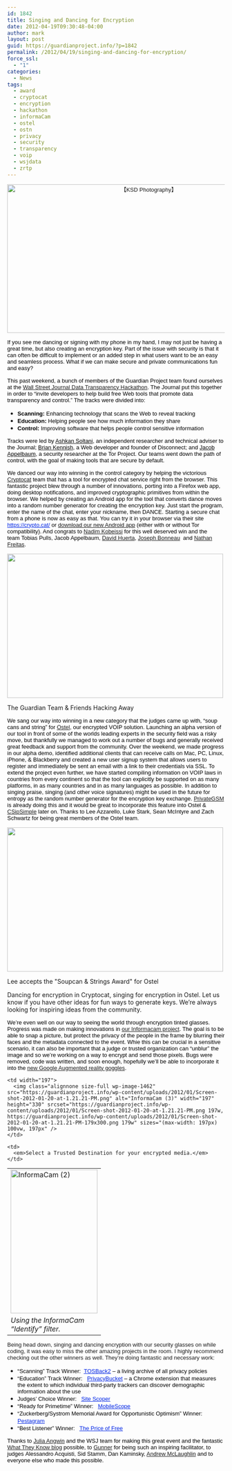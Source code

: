 ```yaml
---
id: 1842
title: Singing and Dancing for Encryption
date: 2012-04-19T09:30:48-04:00
author: mark
layout: post
guid: https://guardianproject.info/?p=1842
permalink: /2012/04/19/singing-and-dancing-for-encryption/
force_ssl:
  - "1"
categories:
  - News
tags:
  - award
  - cryptocat
  - encryption
  - hackathon
  - informaCam
  - ostel
  - ostn
  - privacy
  - security
  - transparency
  - voip
  - wsjdata
  - zrtp
---
```

<p style="text-align: center">
  <span style="color: #000000"><span style="font-family: ArialMT,sans-serif"><span style="font-size: small"><a href="https://secure.flickr.com/photos/ksd-photography/4899157618/"><img class="aligncenter" src="https://farm5.staticflickr.com/4099/4899157618_b35f53be23_z.jpg" alt="【KSD Photography】"Capturing Life"" width="640" height="343" /></a></span></span></span>
</p>

<p style="text-align: left">
  <span style="color: #000000"><span style="font-family: ArialMT,sans-serif"><span style="font-size: small">If you see me dancing or signing with my phone in my hand, I may not just be having a great time, but also creating an encryption key. Part of the issue with security is that it can often be difficult to implement or an added step in what users want to be an easy and seamless process. What if we can make secure and private communications fun and easy?</span></span></span>
</p>

<span style="color: #000000"><span style="font-family: ArialMT,sans-serif"><span style="font-size: small">This past weekend, a bunch of members of the Guardian Project team found ourselves at the <a title="wall-street-journal-data-transparency-weekend-day" href="http://blogs.wsj.com/digits/2012/04/16/the-winners-of-wsjs-data-transparency-weekend/" target="_blank">Wall Street Journal Data Transparency Hackathon</a>. The Journal put this together in order to “invite developers to help build free Web tools that promote data transparency and control.” The tracks were divided into:</span></span></span>

  * <span style="color: #000000"><span style="font-family: ArialMT,sans-serif"><span style="font-size: small"><strong>Scanning:</strong></span></span></span><span style="color: #000000"><span style="font-family: ArialMT,sans-serif"><span style="font-size: small"> Enhancing technology that scans the Web to reveal tracking</span></span></span>
  * <span style="color: #000000"><span style="font-family: ArialMT,sans-serif"><span style="font-size: small"><strong>Education:</strong></span></span></span><span style="color: #000000"><span style="font-family: ArialMT,sans-serif"><span style="font-size: small"> Helping people see how much information they share</span></span></span>
  * <span style="color: #000000"><span style="font-family: ArialMT,sans-serif"><span style="font-size: small"><strong>Control:</strong></span></span></span><span style="color: #000000"><span style="font-family: ArialMT,sans-serif"><span style="font-size: small"> Improving software that helps people control sensitive information</span></span></span>

<span style="color: #000000"><span style="font-family: ArialMT,sans-serif"><span style="font-size: small">Tracks were led by </span></span></span><a title="ashkan soltani" href="http://ashkansoltani.org/" target="_blank"><span style="color: #000000"><span style="font-family: ArialMT,sans-serif"><span style="font-size: small">Ashkan Soltani</span></span></span></a><span style="color: #000000"><span style="font-family: ArialMT,sans-serif"><span style="font-size: small">, an independent researcher and technical adviser to the Journal; </span></span></span><a title="brian kennish" href="http://byoogle.com/" target="_blank"><span style="color: #000000"><span style="font-family: ArialMT,sans-serif"><span style="font-size: small">Brian Kennish</span></span></span></a><span style="color: #000000"><span style="font-family: ArialMT,sans-serif"><span style="font-size: small">, a Web developer and founder of Disconnect; and </span></span></span><a title="Jacob Appelbaum" href="https://twitter.com/#!/ioerror" target="_blank"><span style="color: #000000"><span style="font-family: ArialMT,sans-serif"><span style="font-size: small">Jacob Appelbaum</span></span></span></a><span style="color: #000000"><span style="font-family: ArialMT,sans-serif"><span style="font-size: small">, a security researcher at the Tor Project. Our teams went down the path of control, with the goal of making tools that are secure by default.</span></span></span>

<span style="color: #000000"><span style="font-family: ArialMT,sans-serif"><span style="font-size: small">We danced our way into winning in the control category by helping the victorious <a title="cryptocat" href="https://crypto.cat/about/" target="_blank">Cryptocat</a> team that has a tool for encrypted chat service right from the browser. This fantastic project blew through a number of innovations, porting into a Firefox web app, doing desktop notifications, and improved cryptographic primitives from within the browser. We helped by creating an Android app for the tool that converts dance moves into a random number generator for creating the encryption key. Just start the program, enter the name of the chat, enter your nickname, then DANCE. Starting a secure chat from a phone is now as easy as that. You can try it in your browser via their site </span></span></span>[<span style="color: #0025e5"><span style="font-family: ArialMT,sans-serif"><span style="font-size: small"><span style="text-decoration: underline">https://crypto.cat/</span></span></span></span>](https://crypto.cat/)<span style="color: #000000"><span style="font-family: ArialMT,sans-serif"><span style="font-size: small"> or <a title="cryptocat android app" href="https://guardianproject.info/apps/cryptocat/" target="_blank">download our new Android app</a> (either with or without Tor compatibility)</span></span></span><span style="color: #000000"><span style="font-family: ArialMT,sans-serif"><span style="font-size: small">. And congrats to <a title="nadim kobeissi" href="http://nadim.cc/" target="_blank">Nadim Kobeissi</a> for this well deserved win and the team Tobias Pulls, Jacob Appelbaum, <a title="david huerta" href="http://davidhuerta.me/" target="_blank">David Huerta</a>, <a title="joseph bonneau" href="http://www.jbonneau.com/" target="_blank">Joseph Bonneau</a>  and <a title="nathan freittas" href="http://openideals.com/" target="_blank">Nathan Freitas</a>.</span></span></span>

<div style="width: 510px" class="wp-caption aligncenter">
  <a href="https://secure.flickr.com/photos/aspirationtech/7077092229/sizes/m/in/photostream/"><img src="https://farm6.staticflickr.com/5071/7077092229_5e3f9ed867.jpg" alt="" width="500" height="333" /></a>
  
  <p class="wp-caption-text">
    The Guardian Team & Friends Hacking Away
  </p>
</div>

<span style="color: #000000"><span style="font-family: ArialMT,sans-serif"><span style="font-size: small">We sang our way into winning in a new category that the judges came up with, “soup cans and string” for <a title="Open Secure Telephony Network (OSTN) ostel" href="https://ostel.me" target="_blank">Ostel</a>, our encrypted VOIP solution. Launching an alpha version of our tool in front of some of the worlds leading experts in the security field was a risky move, but thankfully we managed to work out a number of bugs and generally received great feedback and support from the community. Over the weekend, we made progress in our alpha demo, identified additional clients that can receive calls on Mac, PC, Linux, iPhone, & Blackberry and created a new user signup system that allows users to register and immediately be sent an email with a link to their credentials via SSL. To extend the project even further, we have started compiling information on VOIP laws in countries from every continent so that the tool can explicitly be supported on as many platforms, in as many countries and in as many languages as possible. In addition to singing praise, singing (and other voice signatures) might be used in the future for entropy as the random number generator for the encryption key exchange. <a title="privategsm" href="http://www.privatewave.com/products-services/private-gsm/product.html" target="_blank">PrivateGSM</a> is already doing this and it would be great to incorporate this feature into Ostel & <a title="CSipSimple" href="https://code.google.com/p/csipsimple/" target="_blank">CSipSimple</a> later on. Thanks to Lee Azzarello, Luke Stark, Sean McIntyre and Zach Schwartz for being great members of the Ostel team. </span></span></span>

<div style="width: 510px" class="wp-caption aligncenter">
  <a href="https://secure.flickr.com/photos/aspirationtech/6935372190/sizes/m/in/photostream/"><img src="https://farm6.staticflickr.com/5327/6935372190_a576a30d16.jpg" alt="" width="500" height="333" /></a>
  
  <p class="wp-caption-text">
    Lee accepts the "Soupcan & Strings Award" for Ostel
  </p>
</div>

Dancing for encryption in Cryptocat, singing for encryption in Ostel. Let us know if you have other ideas for fun ways to generate keys. We’re always looking for inspiring ideas from the community.

<span style="color: #000000"><span style="font-family: ArialMT,sans-serif"><span style="font-size: small">We’re even well on our way to seeing the world through encryption tinted glasses. Progress was made on making innovations in <a title="informacam" href="https://guardianproject.info/2012/01/20/introducing-informacam/" target="_blank">our Informacam project</a>. The goal is to be able to snap a picture, but protect the privacy of the people in the frame by blurring their faces and the metadata connected to the event. Whie this can be crucial in a sensitive scenario, it can also be important that a judge or trusted organization can “unblur” the image and so we’re working on a way to encrypt and send those pixels. Bugs were removed, code was written, and soon enough, hopefully we’ll be able to incorporate it into the <a title="google augmented reality goggles" href="http://arstechnica.com/gadgets/news/2012/04/google-unveils-project-glass-augmented-reality-glasses.ars" target="_blank">new Google Augmented reality goggles</a>.  </span></span></span>

<table style="margin: 0px auto">
  <tr>
    <td width="201">
      <img class="alignnone size-full wp-image-1461" src="https://guardianproject.info/wp-content/uploads/2012/01/Screen-shot-2012-01-20-at-1.21.07-PM.png" alt="InformaCam (2)" width="201" height="332" srcset="https://guardianproject.info/wp-content/uploads/2012/01/Screen-shot-2012-01-20-at-1.21.07-PM.png 201w, https://guardianproject.info/wp-content/uploads/2012/01/Screen-shot-2012-01-20-at-1.21.07-PM-181x300.png 181w" sizes="(max-width: 201px) 100vw, 201px" />
    </td>
    
    <td width="197">
      <img class="alignnone size-full wp-image-1462" src="https://guardianproject.info/wp-content/uploads/2012/01/Screen-shot-2012-01-20-at-1.21.21-PM.png" alt="InformaCam (3)" width="197" height="330" srcset="https://guardianproject.info/wp-content/uploads/2012/01/Screen-shot-2012-01-20-at-1.21.21-PM.png 197w, https://guardianproject.info/wp-content/uploads/2012/01/Screen-shot-2012-01-20-at-1.21.21-PM-179x300.png 179w" sizes="(max-width: 197px) 100vw, 197px" />
    </td>
  </tr>
  
  <tr>
    <td>
      <em>Using the InformaCam “Identify” filter.</em>
    </td>
    
    <td>
      <em>Select a Trusted Destination for your encrypted media.</em>
    </td>
  </tr>
</table>

<span><span style="font-family: ArialMT,sans-serif"><span style="font-size: small">Being head down, singing and dancing encryption with our security glasses on while coding, it was easy to miss the other amazing projects in the room. I highly recommend checking out the other winners as well. They’re doing fantastic and necessary work:</span></span></span>

  * <span style="color: #000000"><span style="font-family: ArialMT,sans-serif"><span style="font-size: small">“Scanning” Track Winner:  </span></span></span>[<span style="color: #0025e5"><span style="font-family: ArialMT,sans-serif"><span style="font-size: small"><span style="text-decoration: underline">TOSBack2</span></span></span></span>](http://www.hackerleague.org/hackathons/wsj-data-transparency-code-a-thon/hacks/tosback2)<span style="color: #000000"><span style="font-family: ArialMT,sans-serif"><span style="font-size: small"> – a living archive of all privacy policies</span></span></span>
  * <span style="color: #000000"><span style="font-family: ArialMT,sans-serif"><span style="font-size: small">“Education” Track Winner:   </span></span></span>[<span style="color: #0025e5"><span style="font-family: ArialMT,sans-serif"><span style="font-size: small"><span style="text-decoration: underline">PrivacyBucket</span></span></span></span>](http://www.hackerleague.org/hackathons/wsj-data-transparency-code-a-thon/hacks/privacybucket)<span style="color: #000000"><span style="font-family: ArialMT,sans-serif"><span style="font-size: small"> – a Chrome extension that measures the extent to which individual third-party trackers can discover demographic information about the use</span></span></span>
  * <span style="color: #000000"><span style="font-family: ArialMT,sans-serif"><span style="font-size: small">Judges’ Choice Winner:   </span></span></span>[<span style="color: #0025e5"><span style="font-family: ArialMT,sans-serif"><span style="font-size: small"><span style="text-decoration: underline">Site Scoper</span></span></span></span>](http://www.hackerleague.org/hackathons/wsj-data-transparency-code-a-thon/hacks/site-scoper)
  * <span style="color: #000000"><span style="font-family: ArialMT,sans-serif"><span style="font-size: small">“Ready for Primetime” Winner:   </span></span></span>[<span style="color: #0025e5"><span style="font-family: ArialMT,sans-serif"><span style="font-size: small"><span style="text-decoration: underline">MobileScope</span></span></span></span>](http://www.hackerleague.org/hackathons/wsj-data-transparency-code-a-thon/hacks/mobilescope)
  * <span style="color: #000000"><span style="font-family: ArialMT,sans-serif"><span style="font-size: small">“Zuckerberg/Systrom Memorial Award for Opportunistic Optimism” Winner:   </span></span></span>[<span style="color: #0025e5"><span style="font-family: ArialMT,sans-serif"><span style="font-size: small"><span style="text-decoration: underline">Pestagram</span></span></span></span>](http://www.hackerleague.org/hackathons/wsj-data-transparency-code-a-thon/hacks/pestagram-its-pinterest-for-instagram)
  * <span style="color: #000000"><span style="font-family: ArialMT,sans-serif"><span style="font-size: small">“Best Listener” Winner:   </span></span></span>[<span style="color: #0025e5"><span style="font-family: ArialMT,sans-serif"><span style="font-size: small"><span style="text-decoration: underline">The Price of Free</span></span></span></span>](http://www.hackerleague.org/hackathons/wsj-data-transparency-code-a-thon/hacks/the-price-of-free)<span style="color: #000000"><span style="font-family: ArialMT,sans-serif"><span style="font-size: small"> </span></span></span>

<span style="color: #000000"><span style="font-family: ArialMT,sans-serif"><span style="font-size: small">Thanks to <a title="julia angwin" href="http://www.juliaangwin.com/" target="_blank">Julia Angwin</a> and the WSJ team for making this great event and the fantastic <a title="what they know" href="http://blogs.wsj.com/wtk/" target="_blank">What They Know blog</a> possible, to <a title="gunner aspiration" href="http://aspirationtech.org/blog/gunner" target="_blank">Gunner</a> for being such an inspiring facilitator, to judges Alessandro Acquisti, Sid Stamm, Dan Kaminsky, <a title="andrew mclaughlin" href="http://andrewmclaughlin.info/" target="_blank">Andrew McLaughlin</a> and to everyone else who made this possible.</span></span></span>